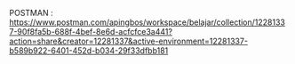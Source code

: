 POSTMAN : https://www.postman.com/apingbos/workspace/belajar/collection/12281337-90f8fa5b-688f-4bef-8e6d-acfcfce3a441?action=share&creator=12281337&active-environment=12281337-b589b922-6401-452d-b034-29f33dfbb181